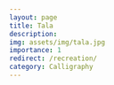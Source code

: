 ```yaml
---
layout: page
title: Tala
description:
img: assets/img/tala.jpg
importance: 1
redirect: /recreation/
category: Calligraphy
---
```

